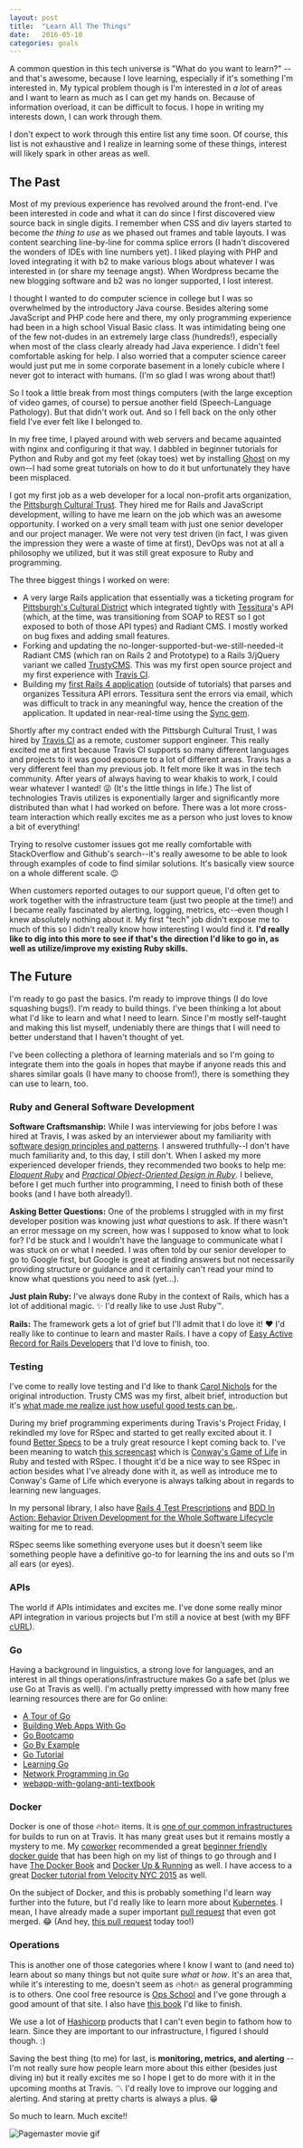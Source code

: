 ```yaml
---
layout: post
title:  "Learn All The Things"
date:   2016-05-10
categories: goals
---
```


A common question in this tech universe is "What do you want to learn?" -- and that's awesome, because I love learning, especially if it's something I'm interested in. My typical problem though is I'm interested in _a lot_ of areas and I want to learn as much as I can get my hands on. Because of information overload, it can be difficult to focus. I hope in writing my interests down, I can work through them. 

I don't expect to work through this entire list any time soon. Of course, this list is not exhaustive and I realize in learning some of these things, interest will likely spark in other areas as well.

## The Past
Most of my previous experience has revolved around the front-end. I've been interested in code and what it can do since I first discovered view source back in single digits. I remember when CSS and div layers started to become _the thing to use_ as we phased out frames and table layouts. I was content searching line-by-line for comma splice errors (I hadn't discovered the wonders of IDEs with line numbers yet). I liked playing with PHP and loved integrating it with b2 to make various blogs about whatever I was interested in (or share my teenage angst). When Wordpress became the new blogging software and b2 was no longer supported, I lost interest.

I thought I wanted to do computer science in college but I was so overwhelmed by the introductory Java course. Besides altering some JavaScript and PHP code here and there, my only programming experience had been in a high school Visual Basic class. It was intimidating being one of the few not-dudes in an extremely large class (hundreds!), especially when most of the class clearly already had Java experience. I didn't feel comfortable asking for help. I also worried that a computer science career would just put me in some corporate basement in a lonely cubicle where I never got to interact with humans. (I'm so glad I was wrong about that!)

So I took a little break from most things computers (with the large exception of video games, of course) to persue another field (Speech-Language Pathology). But that didn't work out. And so I fell back on the only other field I've ever felt like I belonged to. 

In my free time, I played around with web servers and became aquainted with nginx and configuring it that way. I dabbled in beginner tutorials for Python and Ruby and got my feet (okay toes) wet by installing [Ghost](https://ghost.org/) on my own--I had some great tutorials on how to do it but unfortunately they have been misplaced. 

I got my first job as a web developer for a local non-profit arts organization, the [Pittsburgh Cultural Trust](http://trustarts.org/). They hired me for Rails and JavaScript development, willing to have me learn on the job which was an awesome opportunity. I worked on a very small team with just one senior developer and our project manager. We were not very test driven (in fact, I was given the impression they were a waste of time at first), DevOps was not at all a philosophy we utilized, but it was still great exposure to Ruby and programming. 

The three biggest things I worked on were:
* A very large Rails application that essentially was a ticketing program for [Pittsburgh's Cultural District](https://culturaldistrict.org) which integrated tightly with [Tessitura](http://www.tessituranetwork.com/)'s API (which, at the time, was transitioning from SOAP to REST so I got exposed to both of those API types) and Radiant CMS. I mostly worked on bug fixes and adding small features.
* Forking and updating the no-longer-supported-but-we-still-needed-it Radiant CMS (which ran on Rails 2 and Prototype) to a Rails 3/jQuery variant we called [TrustyCMS](https://github.com/pgharts/trusty-cms). This was my first open source project and my first experience with [Travis CI](https://travis-ci.org).
* Building my [first Rails 4 application](https://github.com/sinthetix/era) (outside of tutorials) that parses and organizes Tessitura API errors. Tessitura sent the errors via email, which was difficult to track in any meaningful way, hence the creation of the application. It updated in near-real-time using the [Sync gem](https://github.com/chrismccord/render_sync).

Shortly after my contract ended with the Pittsburgh Cultural Trust, I was hired by [Travis CI](https://travis-ci.com) as a remote, customer support engineer. This really excited me at first because Travis CI supports so many different languages and projects to it was good exposure to a lot of different areas. Travis has a very different feel than my previous job. It felt more like it was in the tech community. After years of always having to wear khakis to work, I could wear whatever I wanted! 😜 (It's the little things in life.) The list of technologies Travis utilizes is exponentially larger and significantly more distributed than what I had worked on before. There was a lot more cross-team interaction which really excites me as a person who just loves to know a bit of everything!

Trying to resolve customer issues got me really comfortable with StackOverflow and Github's search--it's really awesome to be able to look through examples of code to find similar solutions. It's basically view source on a whole different scale. 😉

When customers reported outages to our support queue, I'd often get to work together with the infrastructure team (just two people at the time!) and I became really fascinated by alerting, logging, metrics, etc--even though I knew absolutely nothing about it. My first "tech" job didn't expose me to much of this so I didn't really know how interesting I would find it. **I'd really like to dig into this more to see if that's the direction I'd like to go in, as well as utilize/improve my existing Ruby skills.**

## The Future
I'm ready to go past the basics. I'm ready to improve things (I do love squashing bugs!). I'm ready to build things. I've been thinking a lot about what I'd like to learn and what I need to learn. Since I'm mostly self-taught and making this list myself, undeniably there are things that I will need to better understand that I haven't thought of yet. 

I've been collecting a plethora of learning materials and so I'm going to integrate them into the goals in hopes that maybe if anyone reads this and shares similar goals (I have many to choose from!), there is something they can use to learn, too.

### Ruby and General Software Development
**Software Craftsmanship:** While I was interviewing for jobs before I was hired at Travis, I was asked by an interviewer about my familiarity with [software design principles and patterns](http://www.oodesign.com/). I answered truthfully--I don't have much familiarity and, to this day, I still don't. When I asked my more experienced developer friends, they recommended two books to help me: _[Eloquent Ruby](http://smile.amazon.com/Eloquent-Ruby-Addison-Wesley-Professional/dp/0321584104)_ and _[Practical Object-Oriented Design in Ruby](http://www.poodr.com/)_. I believe, before I get much further into programming, I need to finish both of these books (and I have both already!).

**Asking Better Questions:** One of the problems I struggled with in my first developer position was knowing just _what_ questions to ask. If there wasn't an error message on my screen, how was I supposed to know what to look for? I'd be stuck and I wouldn't have the language to communicate what I was stuck on or what I needed. I was often told by our senior developer to go to Google first, but Google is great at finding answers but not necessarily providing structure or guidance and it certainly can't read your mind to know what questions you need to ask (yet...).

**Just plain Ruby:** I've always done Ruby in the context of Rails, which has a lot of additional magic. ✨ I'd really like to use Just Ruby™.

**Rails:** The framework gets a lot of grief but I'll admit that I do love it! ❤️ I'd really like to continue to learn and master Rails. I have a copy of [Easy Active Record for Rails Developers](http://easyactiverecord.com/) that I'd love to finish, too.

### Testing
I've come to really love testing and I'd like to thank [Carol Nichols](http://carol-nichols.com/) for the original introduction. Trusty CMS was my first, albeit brief, introduction but it's [what made me realize just how useful good tests can be.](https://github.com/pgharts/trusty-cms/issues/132).

During my brief programming experiments during Travis's Project Friday, I rekindled my love for RSpec and started to get really excited about it. I found [Better Specs](http://betterspecs.org/) to be a truly great resource I kept coming back to. I've been meaning to watch [this screencast](http://www.rubyinside.com/screencast-coding-conways-game-of-life-in-ruby-the-tdd-way-with-rspec-5564.html) which is [Conway's Game of Life](https://en.wikipedia.org/wiki/Conway%27s_Game_of_Life) in Ruby and tested with RSpec. I thought it'd be a nice way to see RSpec in action besides what I've already done with it, as well as introduce me to Conway's Game of Life which everyone is always talking about in regards to learning new languages.

In my personal library, I also have [Rails 4 Test Prescriptions](https://pragprog.com/book/nrtest2/rails-4-test-prescriptions) and [BDD In Action: Behavior Driven Development for the Whole Software Lifecycle](http://smile.amazon.com/BDD-Action-Behavior-driven-development-lifecycle/dp/161729165X) waiting for me to read.

RSpec seems like something everyone uses but it doesn't seem like something people have a definitive go-to for learning the ins and outs so I'm all ears (or eyes).

### APIs
The world if APIs intimidates and excites me. I've done some really minor API integration in various projects but I'm still a novice at best (with my BFF [cURL](https://curl.haxx.se/docs/manpage.html)).

### Go
Having a background in linguistics, a strong love for languages, and an interest in all things operations/infrastructure makes Go a safe bet (plus we use Go at Travis as well). I'm actually pretty impressed with how many free learning resources there are for Go online:
* [A Tour of Go](https://tour.golang.org)
* [Building Web Apps With Go](https://www.gitbook.com/book/codegangsta/building-web-apps-with-go/details)
* [Go Bootcamp](http://www.golangbootcamp.com/)
* [Go By Example](https://gobyexample.com/)
* [Go Tutorial](http://www.tutorialspoint.com/go/index.htm)
* [Learning Go](https://www.miek.nl/go/)
* [Network Programming in Go](https://jan.newmarch.name/go/)
* [webapp-with-golang-anti-textbook](https://www.gitbook.com/book/thewhitetulip/webapp-with-golang-anti-textbook/details)

### Docker
Docker is one of those 🔥hot🔥 items. It is [one of our common infrastructures](https://docs.travis-ci.com/user/workers/container-based-infrastructure/) for builds to run on at Travis. It has many great uses but it remains mostly a mystery to me. My [coworker](http://www.solarce.org/) recommended a great 
[beginner friendly docker guide](https://medium.freecodecamp.com/a-beginner-friendly-introduction-to-containers-vms-and-docker-79a9e3e119b#.ws5nhpcxu) that has been high on my list of things to go through and I have [The Docker Book](https://www.dockerbook.com/) and [Docker Up & Running](http://shop.oreilly.com/product/0636920036142.do) as well. I have access to a great [Docker tutorial from Velocity NYC 2015](http://conferences.oreilly.com/velocity/devops-web-performance-ny-2015/public/schedule/detail/43972) as well.

On the subject of Docker, and this is probably something I'd learn way further into the future, but I'd really like to learn more about [Kubernetes](http://kubernetes.io/). I mean, I have already made a super important [pull request](https://github.com/kubernetes/kubernetes/pull/5813) that even got merged. 😂 (And hey, [this pull request](https://github.com/kubernetes/kubernetes/pull/25433) today too!)

### Operations
This is another one of those categories where I know I want to (and need to) learn about so many things but not quite sure _what_ or _how_. It's an area that, while it's interesting to me, doesn't seem as 🔥hot🔥 as general programming is to others. One cool free resource is [Ops School](http://www.opsschool.org/) and I've gone through a good amount of that site. I also have [this book](http://smile.amazon.com/UNIX-Linux-System-Administration-Handbook/dp/0131480057) I'd like to finish.

We use a lot of [Hashicorp](https://www.hashicorp.com/) products that I can't even begin to fathom how to learn. Since they are important to our infrastructure, I figured I should though. :)

Saving the best thing (to me) for last, is **monitoring, metrics, and alerting** -- I'm not really sure how people learn more about this either (besides just diving in) but it really excites me so I hope I get to do more with it in the upcoming months at Travis. 〽️ I'd really love to improve our logging and alerting. And staring at pretty charts is always a plus. 😁

So much to learn. Much excite!!

![Pagemaster movie gif](http://i.giphy.com/F2tW52JBfnG6c.gif)
